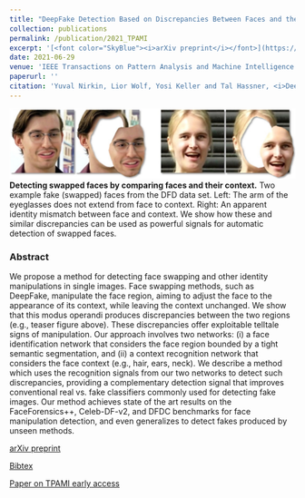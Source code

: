 ```yaml
---
title: "DeepFake Detection Based on Discrepancies Between Faces and their Context"
collection: publications
permalink: /publication/2021_TPAMI
excerpt: '[<font color="SkyBlue"><i>arXiv preprint</i></font>](https://arxiv.org/abs/2008.12262)'
date: 2021-06-29
venue: 'IEEE Transactions on Pattern Analysis and Machine Intelligence'
paperurl: ''
citation: 'Yuval Nirkin, Lior Wolf, Yosi Keller and Tal Hassner, <i>DeepFake Detection Based on Discrepancies Between Faces and their Context.</i> IEEE Transactions on Pattern Analysis and Machine Intelligence'
---
```


<img src='../projects/DeepFakeDetect_Face_vs_context/teaser.jpg'><br/>
<b>Detecting swapped faces by comparing faces and their context.</b>  Two example fake (swapped) faces from the DFD data set. Left: The arm of the eyeglasses does not extend from face to context. Right: An apparent identity mismatch between face and context. We show how these and similar discrepancies can be used as powerful signals for automatic detection of swapped faces.



### Abstract
We propose a method for detecting face swapping and other identity manipulations in single images. Face swapping methods, such as DeepFake, manipulate the face region, aiming to adjust the face to the appearance of its context, while leaving the context unchanged. We show that this modus operandi produces discrepancies between the two regions (e.g., teaser figure above). These discrepancies offer exploitable telltale signs of manipulation. Our approach involves two networks: (i) a face identification network that considers the face region bounded by a tight semantic segmentation, and (ii) a context recognition network that considers the face context (e.g., hair, ears, neck). We describe a method which uses the recognition signals from our two networks to detect such discrepancies, providing a complementary detection signal that improves conventional real vs. fake classifiers commonly used for detecting fake images. Our method achieves state of the art results on the FaceForensics++, Celeb-DF-v2, and DFDC benchmarks for face manipulation detection, and even generalizes to detect fakes produced by unseen methods.


[arXiv preprint](https://arxiv.org/abs/2008.12262)

[Bibtex](../projects/DeepFakeDetect_Face_vs_context/BibTeX.txt)

[Paper on TPAMI early access](https://www.computer.org/csdl/journal/tp/5555/01/09468380/1uPuNufSjRu)
